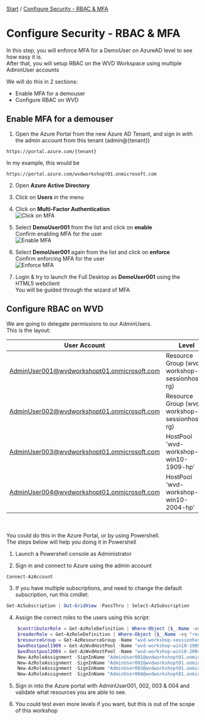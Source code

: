 [Start](/CA-Microsoft-WVD_ARM-Workshop/) / [Configure Security - RBAC & MFA](/CA-Microsoft-WVD_ARM-Workshop/Configure%20Security%20-%20RBAC%20%26%20MFA)
# Configure Security - RBAC & MFA

In this step, you will enforce MFA for a DemoUser on AzureAD level to see how easy it is.<br/>
After that, you will setup RBAC on the WVD Workspace using multiple AdminUser accounts<br/> 

We will do this in 2 sections: 
* Enable MFA for a demouser
* Configure RBAC on WVD

## Enable MFA for a demouser
1. Open the Azure Portal from the new Azure AD Tenant, and sign in with the admin account from this tenant (admin@{tenant})
```
https://portal.azure.com/{tenant}
```
In my example, this would be 
```
https://portal.azure.com/wvdworkshopt01.onmicrosoft.com
```

2. Open **Azure Active Directory**

3. Click on **Users** in the menu

4. Click on **Multi-Factor Authentication**<br/>
![Click on MFA](https://michawets.github.io/CA-Microsoft-WVD_ARM-Workshop/images/AzurePortal-ClickOnMFA.png)

5. Select **DemoUser001** from the list and click on **enable**<br/>
Confirm enabling MFA for the user<br/>
![Enable MFA](https://michawets.github.io/CA-Microsoft-WVD_ARM-Workshop/images/AzurePortal-EnableMFA.png)

6. Select **DemoUser001** again from the list and click on **enforce**<br/>
Confirm enforcing MFA for the user<br/>
![Enforce MFA](https://michawets.github.io/CA-Microsoft-WVD_ARM-Workshop/images/AzurePortal-EnforceMFA.png)

7. Login & try to launch the Full Desktop as **DemoUser001** using the HTML5 webclient<br/>
You will be guided through the wizard of MFA<br/>


## Configure RBAC on WVD

We are going to delegate permissions to our AdminUsers.<br/>
This is the layout:<br/>

**User Account** | **Level** | **Permissions**
--- | --- | ---
AdminUser001@wvdworkshopt01.onmicrosoft.com | Resource Group (wvd-workshop-sessionhosts-rg) | Contributor
AdminUser002@wvdworkshopt01.onmicrosoft.com | Resource Group (wvd-workshop-sessionhosts-rg) | Reader
AdminUser003@wvdworkshopt01.onmicrosoft.com | HostPool 'wvd-workshop-win10-1909-hp' | Contributor
AdminUser004@wvdworkshopt01.onmicrosoft.com | HostPool 'wvd-workshop-win10-2004-hp' | Contributor

<br/>
<br/>
You could do this in the Azure Portal, or by using Powershell.<br/>
The steps below will help you doing it in Powershell

1. Launch a Powershell console as Administrator

2. Sign in and connect to Azure using the admin account<br/>
```powershell
Connect-AzAccount
```

3. If you have multiple subscriptions, and need to change the default subscription, run this cmdlet:
```powershell
Get-AzSubscription | Out-GridView -PassThru | Select-AzSubscription
```

4. Assign the correct roles to the users using this script:
```powershell
    $contributorRole = Get-AzRoleDefinition | Where-Object {$_.Name -eq "contributor"}
    $readerRole = Get-AzRoleDefinition | Where-Object {$_.Name -eq "reader"}
    $resourceGroup = Get-AzResourceGroup -Name "wvd-workshop-sessionhosts-rg"
    $wvdhostpool1909 = Get-AzWvdHostPool -Name "wvd-workshop-win10-1909-hp" -ResourceGroupName $resourceGroup.ResourceGroupName
    $wvdhostpool2004 = Get-AzWvdHostPool -Name "wvd-workshop-win10-2004-hp" -ResourceGroupName $resourceGroup.ResourceGroupName
    New-AzRoleAssignment -SignInName "AdminUser001@wvdworkshopt01.onmicrosoft.com" -RoleDefinitionName $contributorRole.Name -Scope $resourceGroup.ResourceId
    New-AzRoleAssignment -SignInName "AdminUser002@wvdworkshopt01.onmicrosoft.com" -RoleDefinitionName $readerRole.Name -Scope $resourceGroup.ResourceId
    New-AzRoleAssignment -SignInName "AdminUser003@wvdworkshopt01.onmicrosoft.com" -RoleDefinitionName $contributorRole.Name -Scope $wvdhostpool1909.Id
    New-AzRoleAssignment -SignInName "AdminUser004@wvdworkshopt01.onmicrosoft.com" -RoleDefinitionName $contributorRole.Name -Scope $wvdhostpool2004.Id
```

5. Sign in into the Azure portal with AdminUser001, 002, 003 & 004 and validate what resources you are able to see.

6. You could test even more levels if you want, but this is out of the scope of this workshop


<script type="text/javascript">
    setTimeout(function() { 
            document.getElementById("sidebar").style.display = "none";
            document.getElementById("main-content").style.width = "90%"
            var x = document.getElementsByClassName('inner clearfix'); 
            x[0].style.width = "75%";
            var x = document.getElementsByClassName('inner'); 
            x[0].style.width = "90%";
            var x = document.getElementsByTagName('h1'); 
            x[0].style.width = "90%";
            x[0].style.textAlign = "center"
            x[0].innerHTML = "Microsoft & Cloud-Architect WVD Workshop"
        }, 250);
</script>
